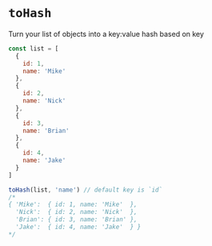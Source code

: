 # `toHash`
Turn your list of objects into a key:value hash based on key

```javascript
const list = [
  {
    id: 1,
    name: 'Mike'
  },
  {
    id: 2,
    name: 'Nick'
  },
  {
    id: 3,
    name: 'Brian'
  },
  {
    id: 4,
    name: 'Jake'
  }
]

toHash(list, 'name') // default key is `id`
/*
{ 'Mike':  { id: 1, name: 'Mike'  },
  'Nick':  { id: 2, name: 'Nick'  },
  'Brian': { id: 3, name: 'Brian' },
  'Jake':  { id: 4, name: 'Jake'  } }
*/
```
